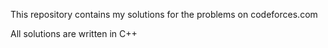 This repository contains my solutions for the problems on codeforces.com

All solutions are written in C++
